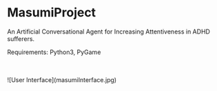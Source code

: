 # MasumiProject
An Artificial Conversational Agent for Increasing Attentiveness in ADHD sufferers. <br />
<p>Requirements: Python3, PyGame</p>
<br /><br />
![User Interface](masumiInterface.jpg)
